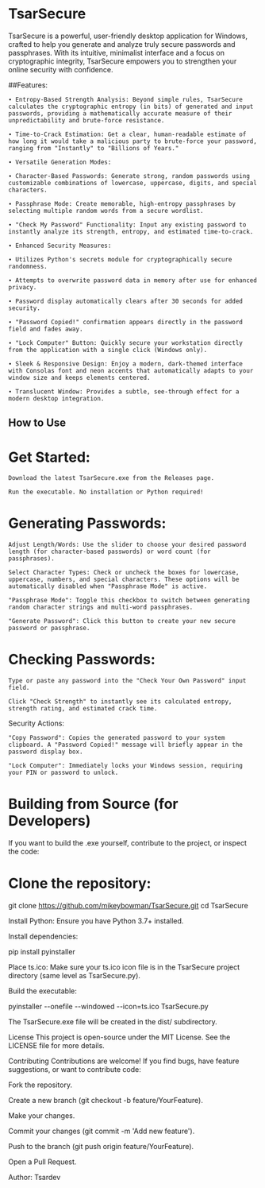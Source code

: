 # TsarSecure
TsarSecure is a powerful, user-friendly desktop application for Windows, crafted to help you generate and analyze truly secure passwords and passphrases. With its intuitive, minimalist interface and a focus on cryptographic integrity, TsarSecure empowers you to strengthen your online security with confidence.

##Features:
```
∙ Entropy-Based Strength Analysis: Beyond simple rules, TsarSecure calculates the cryptographic entropy (in bits) of generated and input passwords, providing a mathematically accurate measure of their unpredictability and brute-force resistance.

∙ Time-to-Crack Estimation: Get a clear, human-readable estimate of how long it would take a malicious party to brute-force your password, ranging from "Instantly" to "Billions of Years."

∙ Versatile Generation Modes:

∙ Character-Based Passwords: Generate strong, random passwords using customizable combinations of lowercase, uppercase, digits, and special characters.

∙ Passphrase Mode: Create memorable, high-entropy passphrases by selecting multiple random words from a secure wordlist.

∙ "Check My Password" Functionality: Input any existing password to instantly analyze its strength, entropy, and estimated time-to-crack.

∙ Enhanced Security Measures:

∙ Utilizes Python's secrets module for cryptographically secure randomness.

∙ Attempts to overwrite password data in memory after use for enhanced privacy.

∙ Password display automatically clears after 30 seconds for added security.

∙ "Password Copied!" confirmation appears directly in the password field and fades away.

∙ "Lock Computer" Button: Quickly secure your workstation directly from the application with a single click (Windows only).

∙ Sleek & Responsive Design: Enjoy a modern, dark-themed interface with Consolas font and neon accents that automatically adapts to your window size and keeps elements centered.

∙ Translucent Window: Provides a subtle, see-through effect for a modern desktop integration.
```

## How to Use
# Get Started:
```
Download the latest TsarSecure.exe from the Releases page.

Run the executable. No installation or Python required!
```
# Generating Passwords:
```
Adjust Length/Words: Use the slider to choose your desired password length (for character-based passwords) or word count (for passphrases).

Select Character Types: Check or uncheck the boxes for lowercase, uppercase, numbers, and special characters. These options will be automatically disabled when "Passphrase Mode" is active.

"Passphrase Mode": Toggle this checkbox to switch between generating random character strings and multi-word passphrases.

"Generate Password": Click this button to create your new secure password or passphrase.
```
# Checking Passwords:
```
Type or paste any password into the "Check Your Own Password" input field.

Click "Check Strength" to instantly see its calculated entropy, strength rating, and estimated crack time.
```
Security Actions:
```
"Copy Password": Copies the generated password to your system clipboard. A "Password Copied!" message will briefly appear in the password display box.

"Lock Computer": Immediately locks your Windows session, requiring your PIN or password to unlock.
```
# Building from Source (for Developers)
If you want to build the .exe yourself, contribute to the project, or inspect the code:

# Clone the repository:

git clone https://github.com/mikeybowman/TsarSecure.git
cd TsarSecure

Install Python: Ensure you have Python 3.7+ installed.

Install dependencies:

pip install pyinstaller

Place ts.ico: Make sure your ts.ico icon file is in the TsarSecure project directory (same level as TsarSecure.py).

Build the executable:

pyinstaller --onefile --windowed --icon=ts.ico TsarSecure.py

The TsarSecure.exe file will be created in the dist/ subdirectory.

License
This project is open-source under the MIT License. See the LICENSE file for more details.

Contributing
Contributions are welcome! If you find bugs, have feature suggestions, or want to contribute code:

Fork the repository.

Create a new branch (git checkout -b feature/YourFeature).

Make your changes.

Commit your changes (git commit -m 'Add new feature').

Push to the branch (git push origin feature/YourFeature).

Open a Pull Request.

Author: Tsardev
